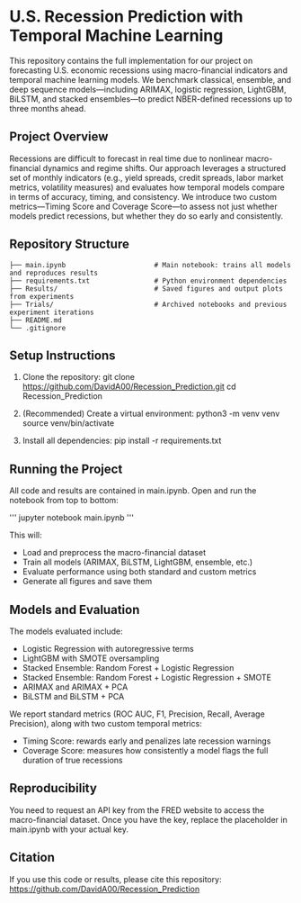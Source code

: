 # U.S. Recession Prediction with Temporal Machine Learning

This repository contains the full implementation for our project on forecasting U.S. economic recessions using macro-financial indicators and temporal machine learning models. We benchmark classical, ensemble, and deep sequence models—including ARIMAX, logistic regression, LightGBM, BiLSTM, and stacked ensembles—to predict NBER-defined recessions up to three months ahead.

## Project Overview

Recessions are difficult to forecast in real time due to nonlinear macro-financial dynamics and regime shifts. Our approach leverages a structured set of monthly indicators (e.g., yield spreads, credit spreads, labor market metrics, volatility measures) and evaluates how temporal models compare in terms of accuracy, timing, and consistency. We introduce two custom metrics—Timing Score and Coverage Score—to assess not just whether models predict recessions, but whether they do so early and consistently.

## Repository Structure

```
├── main.ipynb                      # Main notebook: trains all models and reproduces results
├── requirements.txt                # Python environment dependencies
├── Results/                        # Saved figures and output plots from experiments
├── Trials/                         # Archived notebooks and previous experiment iterations
├── README.md                       
└── .gitignore
```

## Setup Instructions

1. Clone the repository:
   git clone https://github.com/DavidA00/Recession_Prediction.git
   cd Recession_Prediction

2. (Recommended) Create a virtual environment:
   python3 -m venv venv
   source venv/bin/activate

3. Install all dependencies:
   pip install -r requirements.txt

## Running the Project

All code and results are contained in main.ipynb. Open and run the notebook from top to bottom:

'''
jupyter notebook main.ipynb
'''

This will:
- Load and preprocess the macro-financial dataset
- Train all models (ARIMAX, BiLSTM, LightGBM, ensemble, etc.)
- Evaluate performance using both standard and custom metrics
- Generate all figures and save them

## Models and Evaluation

The models evaluated include:
- Logistic Regression with autoregressive terms
- LightGBM with SMOTE oversampling
- Stacked Ensemble: Random Forest + Logistic Regression
- Stacked Ensemble: Random Forest + Logistic Regression + SMOTE
- ARIMAX and ARIMAX + PCA
- BiLSTM and BiLSTM + PCA

We report standard metrics (ROC AUC, F1, Precision, Recall, Average Precision), along with two custom temporal metrics:
- Timing Score: rewards early and penalizes late recession warnings
- Coverage Score: measures how consistently a model flags the full duration of true recessions

## Reproducibility

You need to request an API key from the FRED website to access the macro-financial dataset. Once you have the key, replace the placeholder in main.ipynb with your actual key.


## Citation

If you use this code or results, please cite this repository:  
https://github.com/DavidA00/Recession_Prediction
